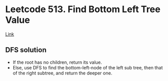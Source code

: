 # Leetcode 513. Find Bottom Left Tree Value

[Link](https://leetcode.com/problems/find-bottom-left-tree-value/)

## DFS solution

* If the root has no children, return its value.
* Else, use DFS to find the bottom-left-node of the left sub tree, then that of the right subtree, and return the deeper one.
